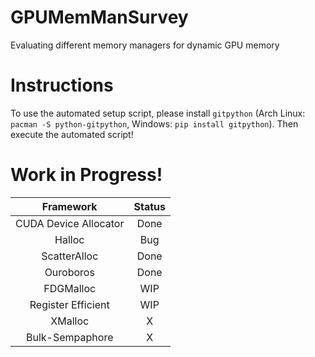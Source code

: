 # GPUMemManSurvey
Evaluating different memory managers for dynamic GPU memory

# Instructions
To use the automated setup script, please install `gitpython` (Arch Linux: `pacman -S python-gitpython`, Windows: `pip install gitpython`).
Then execute the automated script!

# Work in Progress!

| Framework | Status |
|:---:|:---:|
| CUDA Device Allocator | Done 	|
| Halloc 				| Bug 	|
| ScatterAlloc 			| Done 	|
| Ouroboros 			| Done	|
| FDGMalloc 			|  WIP 	|
| Register Efficient	|  WIP 	|
| XMalloc 				| 	X 	|
| Bulk-Sempaphore 		| 	X 	|